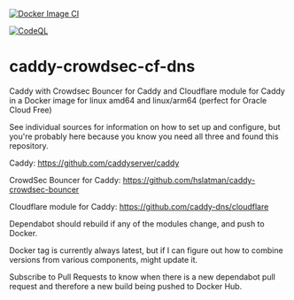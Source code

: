 [![Docker Image CI](https://github.com/BJReplay/caddy-crowdsec-cf-dns/actions/workflows/docker-image.yml/badge.svg)](https://github.com/BJReplay/caddy-crowdsec-cf-dns/actions/workflows/docker-image.yml)

[![CodeQL](https://github.com/BJReplay/caddy-crowdsec-cf-dns/actions/workflows/github-code-scanning/codeql/badge.svg)](https://github.com/BJReplay/caddy-crowdsec-cf-dns/actions/workflows/github-code-scanning/codeql)


# caddy-crowdsec-cf-dns
Caddy with Crowdsec Bouncer for Caddy and Cloudflare module for Caddy in a Docker image for linux amd64 and linux/arm64 (perfect for Oracle Cloud Free)

See individual sources for information on how to set up and configure, but you're probably here because you know you need all three and found this repository.

Caddy: https://github.com/caddyserver/caddy

CrowdSec Bouncer for Caddy: https://github.com/hslatman/caddy-crowdsec-bouncer

Cloudflare module for Caddy: https://github.com/caddy-dns/cloudflare

Dependabot should rebuild if any of the modules change, and push to Docker.

Docker tag is currently always latest, but if I can figure out how to combine versions from various components, might update it.

Subscribe to Pull Requests to know when there is a new dependabot pull request and therefore a new build being pushed to Docker Hub.
